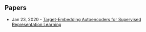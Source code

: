 ## Papers
- Jan 23, 2020 - [Target-Embedding Autoencoders for Supervised Representation Learning](https://arxiv.org/abs/2001.08345)